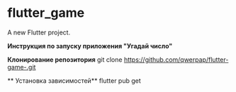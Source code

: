 # flutter_game

A new Flutter project.

**Инструкция по запуску приложения "Угадай число"**


**Клонирование репозитория**
git clone https://github.com/qwerpap/flutter-game-.git


** Установка зависимостей**
flutter pub get



